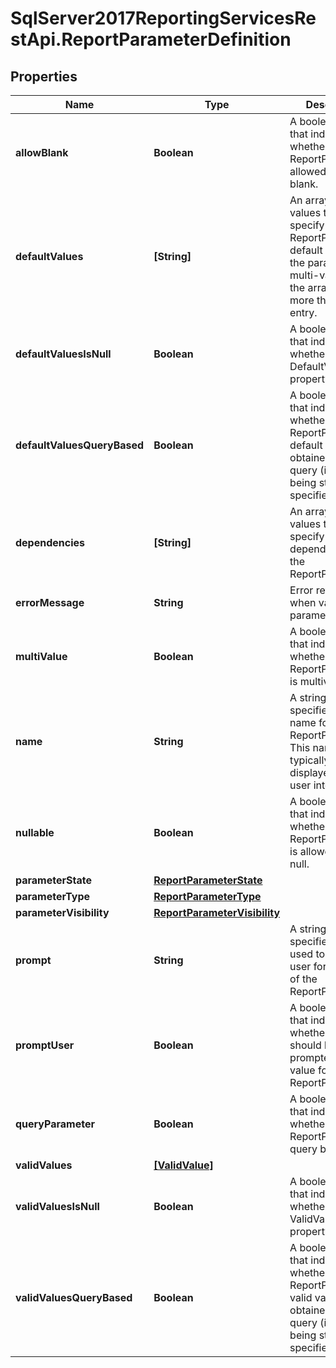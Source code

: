 # SqlServer2017ReportingServicesRestApi.ReportParameterDefinition

## Properties
Name | Type | Description | Notes
------------ | ------------- | ------------- | -------------
**allowBlank** | **Boolean** | A boolean value that indicates whether the ReportParamter is allowed to be blank. | [optional] 
**defaultValues** | **[String]** | An array of string values that specify the ReportParameter's default values. If the parameter is multi-valued then the array can have more than one entry. | [optional] 
**defaultValuesIsNull** | **Boolean** |  A boolean value that indicates whether the DefaultValues property is NULL. | [optional] 
**defaultValuesQueryBased** | **Boolean** | A boolean value that indicates whether the ReportParamter's default values are obtained from a query (instead of being static specified values). | [optional] 
**dependencies** | **[String]** | An array of string values that specify the dependencies for the ReportParameter. | [optional] 
**errorMessage** | **String** | Error returned when validating parameters. | [optional] 
**multiValue** | **Boolean** | A boolean value that indicates whether the ReportParameter is multivalued. | [optional] 
**name** | **String** | A string value that specifies the name for the ReportParameter. This name will typically be displayed in the user interface. | [optional] 
**nullable** | **Boolean** | A boolean value that indicates whether the ReportParameter is allowed to be null. | [optional] 
**parameterState** | [**ReportParameterState**](ReportParameterState.md) |  | [optional] 
**parameterType** | [**ReportParameterType**](ReportParameterType.md) |  | [optional] 
**parameterVisibility** | [**ReportParameterVisibility**](ReportParameterVisibility.md) |  | [optional] 
**prompt** | **String** | A string value that specifies text used to prompt a user for the value of the ReportParameter. | [optional] 
**promptUser** | **Boolean** | A boolean value that indicates whether the user should be prompted for the value for the ReportParameter. | [optional] 
**queryParameter** | **Boolean** | A boolean value that indicates whether the ReportParamter is query based. | [optional] 
**validValues** | [**[ValidValue]**](ValidValue.md) |  | [optional] 
**validValuesIsNull** | **Boolean** | A boolean value that indicates whether the ValidValues property is NULL. | [optional] 
**validValuesQueryBased** | **Boolean** | A boolean value that indicates whether the ReportParameter's valid values are obtained from a query (instead of being static specified values). | [optional] 


